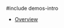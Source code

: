 #include demos-intro

- [Overview](https://js.devexpress.com/Demos/WidgetsGallery/Demo/LoadIndicator/Overview/)